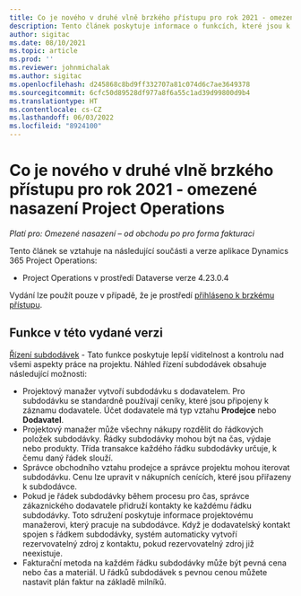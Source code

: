 ```yaml
---
title: Co je nového v druhé vlně brzkého přístupu pro rok 2021 - omezené nasazení Project Operations
description: Tento článek poskytuje informace o funkcích, které jsou k dispozici ve vydání předběžného přístupu k 2. vlně 2021 Project Operations pro omezené nasazení.
author: sigitac
ms.date: 08/10/2021
ms.topic: article
ms.prod: ''
ms.reviewer: johnmichalak
ms.author: sigitac
ms.openlocfilehash: d245868c8bd9ff332707a81c074d6c7ae3649378
ms.sourcegitcommit: 6cfc50d89528df977a8f6a55c1ad39d99800d9b4
ms.translationtype: HT
ms.contentlocale: cs-CZ
ms.lasthandoff: 06/03/2022
ms.locfileid: "8924100"
---
```

# <a name="whats-new-2021-wave-2-early-access---project-operations-lite-deployment"></a>Co je nového v druhé vlně brzkého přístupu pro rok 2021 - omezené nasazení Project Operations

_Platí pro: Omezené nasazení – od obchodu po pro forma fakturaci_

Tento článek se vztahuje na následující součásti a verze aplikace Dynamics 365 Project Operations:

  - Project Operations v prostředí Dataverse verze 4.23.0.4

Vydání lze použít pouze v případě, že je prostředí [přihláseno k brzkému přístupu](/power-platform/admin/opt-in-early-access-updates#how-to-enable-early-access-updates).

## <a name="features-included-in-this-release"></a>Funkce v této vydané verzi

[Řízení subdodávek](/dynamics365/project-operations/pro/subcontracting/managing-subcontracts-overview) - Tato funkce poskytuje lepší viditelnost a kontrolu nad všemi aspekty práce na projektu. Náhled řízení subdodávek obsahuje následující možnosti:

  - Projektový manažer vytvoří subdodávku s dodavatelem. Pro subdodávku se standardně používají ceníky, které jsou připojeny k záznamu dodavatele. Účet dodavatele má typ vztahu **Prodejce** nebo **Dodavatel**.
  - Projektový manažer může všechny nákupy rozdělit do řádkových položek subdodávky. Řádky subdodávky mohou být na čas, výdaje nebo produkty. Třída transakce každého řádku subdodávky určuje, k čemu daný řádek slouží.
  - Správce obchodního vztahu prodejce a správce projektu mohou iterovat subdodávku. Cenu lze upravit v nákupních cenících, které jsou přiřazeny k subdodávce.
  - Pokud je řádek subdodávky během procesu pro čas, správce zákaznického dodavatele přidruží kontakty ke každému řádku subdodávky. Toto sdružení poskytuje informace projektovému manažerovi, který pracuje na subdodávce. Když je dodavatelský kontakt spojen s řádkem subdodávky, systém automaticky vytvoří rezervovatelný zdroj z kontaktu, pokud rezervovatelný zdroj již neexistuje.
  - Fakturační metoda na každém řádku subdodávky může být pevná cena nebo čas a materiál. U řádků subdodávek s pevnou cenou můžete nastavit plán faktur na základě milníků.
